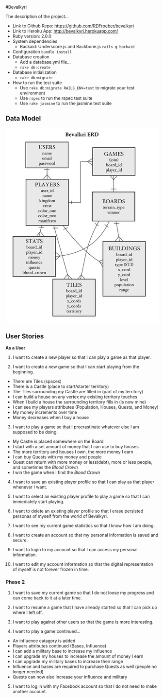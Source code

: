 #Bevalkyri

The description of the project...

+ Link to Github Repo: https://github.com/RDFroeber/bevalkyri
+ Link to Heroku App: http://bevalkyri.herokuapp.com/
+ Ruby version: 2.0.0
+ System dependencies
  * Backaid: Underscore.js and Backbone.js `rails g backaid`
+ Configuration
`bundle install`
+ Database creation
  * Add a database.yml file...
  * `rake db:create`
+ Database initialization
  * `rake db:migrate`  
+ How to run the test suite
  * Use `rake db:migrate RAILS_ENV=test` to migrate your test environment
  * Use `rspec` to run the rspec test suite
  * Use `rake jasmine` to run the jasmine test suite


## Data Model
![Entity Relationship Diagram](bevalkyriERD.jpg)

## User Stories
**As a User**

1. I want to create a new player so that I can play a game as that player.

2. I want to create a new game so that I can start playing from the beginning.
  * There are Tiles (spaces)
  * There is a Castle (place to start/starter territory)
  * The Tiles surrounding my Castle are filled in (part of my territory)
  * I can build a house on any vertex my existing territory touches
  * When I build a house the surrounding territory fills in (is now mine)
  * I can see my players attributes (Population, Houses, Quests, and Money)
  * My money increments over time
  * Money decreases when I buy a house

3. I want to play a game so that I procrastinate whatever else I am supposed to be doing.
  * My Castle is placed somewhere on the Board
  * I start with a set amount of money that I can use to buy houses
  * The more territory and houses I own, the more money I earn
  * I can buy Quests with my money and people
  * Quest can return with more money or less(debt), more or less people, and sometimes the *Blood Crown*
  * I win the game when I find the *Blood Crown*

4. I want to save an existing player profile so that I can play as that player whenever I want.

5. I want to select an existing player profile to play a game so that I can immediately start playing.

6. I want to delete an existing player profile so that I erase persisted personas of myself from the world of Bevalkyri.

7. I want to see my current game statistics so that I know how I am doing.

8. I want to create an account so that my personal information is saved and secure.

9. I want to login to my account so that I can access my personal information.

10. I want to edit my account information so that the digital representation of myself is not forever frozen in time.


### Phase 2

1. I want to save my current game so that I do not loose my progress and can come back to it at a later time.

2. I want to resume a game that I have already started so that I can pick up where I left off.

3. I want to play against other users so that the game is more interesting.

4. I want to play a game continued...
  * An influence catagory is added
  * Players attributes continued (Bases, Influence)
  * I can add a military base to increase my influence
  * I can upgrade my houses to increase the amount of money I earn
  * I can upgrade my military bases to increase their range
  * Influence and bases are required to purchase Quests as well (people no longer needed)
  * Quests can now also increase your influence and military

5. I want to log in with my Facebook account so that I do not need to make another account.